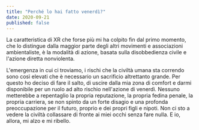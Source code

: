 ```yaml
---
title: "Perché lo hai fatto venerdì?"
date: 2020-09-21
published: false
---
```

La caratteristica di XR che forse più mi ha colpito fin dal primo momento, che lo distingue dalla maggior parte degli altri movimenti e associazioni ambientaliste, è la modalità di azione, basata sulla disobbedienza civile e l'azione diretta nonviolenta. 

L'emergenza in cui ci troviamo, i rischi che la civiltà umana sta correndo sono così elevati che è necessario un sacrificio altrettanto grande. Per questo ho deciso di fare il salto, di uscire dalla mia zona di comfort e darmi disponibile per un ruolo ad alto rischio nell'azione di venerdì. Nessuno metterebbe a repentaglio la propria reputazione, la propria fedina penale, la propria carriera, se non spinto da un forte disagio e una profonda preoccupazione per il futuro, proprio e dei propri figli e nipoti. Non ci sto a vedere la civiltà collassare di fronte ai miei occhi senza fare nulla. E io, allora, mi alzo e mi ribello.
